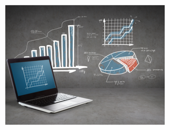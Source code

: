 <img src="https://github.com/mainsurgeon/mainsurgeon/blob/main/Data-A.jpg" width="600" align="center">
